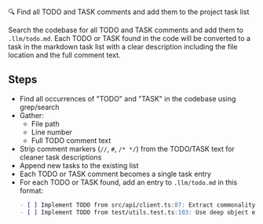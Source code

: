 🔍 Find all TODO and TASK comments and add them to the project task list

Search the codebase for all TODO and TASK comments and add them to `.llm/todo.md`. Each TODO or TASK found in the code will be converted to a task in the markdown task list with a clear description including the file location and the full comment text.

## Steps

- Find all occurrences of "TODO" and "TASK" in the codebase using grep/search
- Gather:
   - File path
   - Line number
   - Full TODO comment text
- Strip comment markers (`//`,  `#`, `/* */`) from the TODO/TASK text for cleaner task descriptions
- Append new tasks to the existing list
- Each TODO or TASK comment becomes a single task entry
- For each TODO or TASK found, add an entry to `.llm/todo.md` in this format:
   ```markdown
   - [ ] Implement TODO from src/api/client.ts:87: Extract commonality in getRootNodes and getChildNodes
   - [ ] Implement TODO from test/utils.test.ts:103: Use deep object equality rather than loose assertions
   ```
